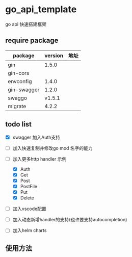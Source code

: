 # go_api_template

go api 快速搭建框架

## require package

| package | version | 地址 |
| ------- | ------- | --- |
| gin | 1.5.0 | |
| gin-cors | | |
| envconfig | 1.4.0 | |
| gin-swagger | 1.2.0 | |
| swaggo | v1.5.1 | |
| migrate | 4.2.2 | |

## todo list

- [x] swagger 加入Auth支持 
- [ ] 加入快速复制并修改go mod 名字的能力
- [ ] 加入更多http handler 示例

    - [x] Auth
    - [x] Get
    - [x] Post
    - [x] PostFile
    - [x] Put
    - [x] Delete

- [ ] 加入vscode配置
- [ ] 加入动态新增handler的支持(也许要支持autocompletion)
- [ ] 加入helm charts

## 使用方法

